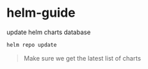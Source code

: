 # helm-guide

update helm charts database
```bash
helm repo update
```
>Make sure we get the latest list of charts

